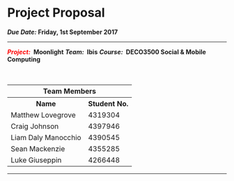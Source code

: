 <h1>Project Proposal</h1>
<!-- Yes, markdown is good, but markup (hypertext markup) is better ;) -->
<strong><i>Due Date:</i> Friday, 1st September 2017</strong>
<hr>
<strong><i style="color: red;">Project:</i>&ensp;Moonlight</strong>
<strong><i>Team:</i>&ensp;Ibis</strong>
<strong><i>Course:</i>&ensp;DECO3500 Social & Mobile Computing</strong>
<br><br><br>
<table>
<tr>
<th colspan="2">Team Members</th>
</tr>
<tr>
<th>Name</th>
<th>Student No.</th>
</tr>
<tr><td>Matthew Lovegrove</td><td>4319304</td></tr>
<tr><td>Craig Johnson</td><td>4397946</td></tr>
<tr><td>Liam Daly Manocchio</td><td>4390545</td></tr>
<tr><td>Sean Mackenzie</td><td>4355285</td></tr>
<tr><td>Luke Giuseppin</td><td>4266448</td></tr>
</table>
<hr>




